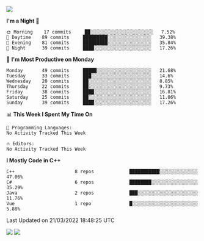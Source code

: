 ![](https://komarev.com/ghpvc/?username=lilpidgey&color=red)
<!--START_SECTION:waka-->
**I'm a Night 🦉** 

```text
🌞 Morning    17 commits     ██░░░░░░░░░░░░░░░░░░░░░░░   7.52% 
🌆 Daytime    89 commits     █████████░░░░░░░░░░░░░░░░   39.38% 
🌃 Evening    81 commits     █████████░░░░░░░░░░░░░░░░   35.84% 
🌙 Night      39 commits     ████░░░░░░░░░░░░░░░░░░░░░   17.26%

```
📅 **I'm Most Productive on Monday** 

```text
Monday       49 commits     █████░░░░░░░░░░░░░░░░░░░░   21.68% 
Tuesday      33 commits     ███░░░░░░░░░░░░░░░░░░░░░░   14.6% 
Wednesday    20 commits     ██░░░░░░░░░░░░░░░░░░░░░░░   8.85% 
Thursday     22 commits     ██░░░░░░░░░░░░░░░░░░░░░░░   9.73% 
Friday       38 commits     ████░░░░░░░░░░░░░░░░░░░░░   16.81% 
Saturday     25 commits     ██░░░░░░░░░░░░░░░░░░░░░░░   11.06% 
Sunday       39 commits     ████░░░░░░░░░░░░░░░░░░░░░   17.26%

```


📊 **This Week I Spent My Time On** 

```text
💬 Programming Languages: 
No Activity Tracked This Week

🔥 Editors: 
No Activity Tracked This Week

```

**I Mostly Code in C++** 

```text
C++                      8 repos             ███████████░░░░░░░░░░░░░░   47.06% 
C#                       6 repos             ████████░░░░░░░░░░░░░░░░░   35.29% 
Java                     2 repos             ███░░░░░░░░░░░░░░░░░░░░░░   11.76% 
Vue                      1 repo              █░░░░░░░░░░░░░░░░░░░░░░░░   5.88%

```



 Last Updated on 21/03/2022 18:48:25 UTC
<!--END_SECTION:waka-->
![](https://hit.yhype.me/github/profile?user_id=42968544)
![](https://komarev.com/ghpvc/?lilpidgey)
